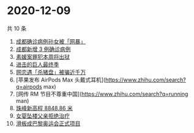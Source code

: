 # 2020-12-09

共 10 条

<!-- BEGIN -->
<!-- 最后更新时间 Wed Dec 09 2020 00:06:21 GMT+0800 (CST) -->
1. [成都确诊病例孙女被「网暴」](https://www.zhihu.com/search?q=成都孙女)
1. [成都新增 3 例确诊病例](https://www.zhihu.com/search?q=成都新增)
1. [素媛案罪犯本周将出狱](https://www.zhihu.com/search?q=素媛案)
1. [进击的巨人最终季](https://www.zhihu.com/search?q=进击的巨人最终季)
1. [网恋遇「杀猪盘」被骗近千万](https://www.zhihu.com/search?q=杀猪盘)
1. [苹果发布 AirPods Max 头戴式耳机](https://www.zhihu.com/search?q=airpods max)
1. [网传 RM 节目不尊重中国](https://www.zhihu.com/search?q=running man)
1. [珠峰新高程 8848.86 米](https://www.zhihu.com/search?q=珠峰)
1. [女婴坠楼父亲拒绝治疗](https://www.zhihu.com/search?q=女婴坠楼)
1. [滑板成巴黎奥运会正式项目](https://www.zhihu.com/search?q=滑板巴黎奥运会)
<!-- END -->
